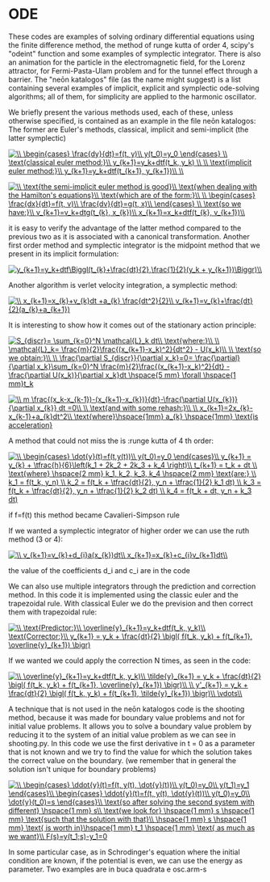 # ODE
These codes are examples of solving ordinary differential equations using the finite difference method, the method of runge kutta of order 4, scipy's "odeint" function and some examples of symplectic integrator.
There is also an animation for the particle in the electromagnetic field, for the Lorenz attractor, for Fermi-Pasta-Ulam problem and for the tunnel effect through a barrier.
The "neōn katalogos" file (as the name might suggest) is a list containing several examples of implicit, explicit and symplectic ode-solving algorithms; all of them, for simplicity are applied to the harmonic oscillator.

We briefly present the various methods used, each of these, unless otherwise specified, is contained as an example in the file neōn katalogos: 
The former are Euler's methods, classical, implicit and semi-implicit (the latter symplectic)


<a href="https://www.codecogs.com/eqnedit.php?latex=\\&space;\begin{cases}&space;\frac{dy}{dt}=f(t,&space;y)\\&space;y(t_0)=y_0&space;\end{cases}&space;\\&space;\text{classical&space;euler&space;method:}\\&space;y_{k&plus;1}=y_k&plus;dtf(t_k,&space;y_k)&space;\\&space;\\&space;\text{implicit&space;euler&space;method:}\\&space;y_{k&plus;1}=y_k&plus;dtf(t_{k&plus;1},&space;y_{k&plus;1})\\&space;\\" target="_blank"><img src="https://latex.codecogs.com/gif.latex?\\&space;\begin{cases}&space;\frac{dy}{dt}=f(t,&space;y)\\&space;y(t_0)=y_0&space;\end{cases}&space;\\&space;\text{classical&space;euler&space;method:}\\&space;y_{k&plus;1}=y_k&plus;dtf(t_k,&space;y_k)&space;\\&space;\\&space;\text{implicit&space;euler&space;method:}\\&space;y_{k&plus;1}=y_k&plus;dtf(t_{k&plus;1},&space;y_{k&plus;1})\\&space;\\" title="\\ \begin{cases} \frac{dy}{dt}=f(t, y)\\ y(t_0)=y_0 \end{cases} \\ \text{classical euler method:}\\ y_{k+1}=y_k+dtf(t_k, y_k) \\ \\ \text{implicit euler method:}\\ y_{k+1}=y_k+dtf(t_{k+1}, y_{k+1})\\ \\" /></a>



<a href="https://www.codecogs.com/eqnedit.php?latex=\\&space;\text{the&space;semi-implicit&space;euler&space;method&space;is&space;good}\\&space;\text{when&space;dealing&space;with&space;the&space;Hamilton's&space;equations}\\&space;\text{which&space;are&space;of&space;the&space;form:}\\&space;\\&space;\begin{cases}&space;\frac{dx}{dt}=f(t,&space;v)\\&space;\frac{dv}{dt}=g(t,&space;x)\\&space;\end{cases}&space;\\&space;\text{so&space;we&space;have:}\\&space;v_{k&plus;1}=v_k&plus;dtg(t_{k},&space;x_{k})\\&space;x_{k&plus;1}=x_k&plus;dtf(t_{k},&space;v_{k&plus;1})\\" target="_blank"><img src="https://latex.codecogs.com/gif.latex?\\&space;\text{the&space;semi-implicit&space;euler&space;method&space;is&space;good}\\&space;\text{when&space;dealing&space;with&space;the&space;Hamilton's&space;equations}\\&space;\text{which&space;are&space;of&space;the&space;form:}\\&space;\\&space;\begin{cases}&space;\frac{dx}{dt}=f(t,&space;v)\\&space;\frac{dv}{dt}=g(t,&space;x)\\&space;\end{cases}&space;\\&space;\text{so&space;we&space;have:}\\&space;v_{k&plus;1}=v_k&plus;dtg(t_{k},&space;x_{k})\\&space;x_{k&plus;1}=x_k&plus;dtf(t_{k},&space;v_{k&plus;1})\\" title="\\ \text{the semi-implicit euler method is good}\\ \text{when dealing with the Hamilton's equations}\\ \text{which are of the form:}\\ \\ \begin{cases} \frac{dx}{dt}=f(t, v)\\ \frac{dv}{dt}=g(t, x)\\ \end{cases} \\ \text{so we have:}\\ v_{k+1}=v_k+dtg(t_{k}, x_{k})\\ x_{k+1}=x_k+dtf(t_{k}, v_{k+1})\\" /></a>


it is easy to verify the advantage of the latter method compared to the previous two as it is associated with a canonical transformation.
Another first order method and symplectic integrator is the midpoint method that we present in its implicit formulation:

<a href="https://www.codecogs.com/eqnedit.php?latex=y_{k&plus;1}=y_k&plus;dtf\Biggl(t_{k}&plus;\frac{dt}{2},\frac{1}{2}(y_k&space;&plus;&space;y_{k&plus;1})\Biggr)\\" target="_blank"><img src="https://latex.codecogs.com/gif.latex?y_{k&plus;1}=y_k&plus;dtf\Biggl(t_{k}&plus;\frac{dt}{2},\frac{1}{2}(y_k&space;&plus;&space;y_{k&plus;1})\Biggr)\\" title="y_{k+1}=y_k+dtf\Biggl(t_{k}+\frac{dt}{2},\frac{1}{2}(y_k + y_{k+1})\Biggr)\\" /></a>


Another algorithm is verlet velocity integration, a symplectic method:

<a href="https://www.codecogs.com/eqnedit.php?latex=\\&space;x_{k&plus;1}=x_{k}&plus;v_{k}dt&space;&plus;a_{k}&space;\frac{dt^2}{2}\\&space;v_{k&plus;1}=v_{k}&plus;\frac{dt}{2}(a_{k}&plus;a_{k&plus;1})" target="_blank"><img src="https://latex.codecogs.com/gif.latex?\\&space;x_{k&plus;1}=x_{k}&plus;v_{k}dt&space;&plus;a_{k}&space;\frac{dt^2}{2}\\&space;v_{k&plus;1}=v_{k}&plus;\frac{dt}{2}(a_{k}&plus;a_{k&plus;1})" title="\\ x_{k+1}=x_{k}+v_{k}dt +a_{k} \frac{dt^2}{2}\\ v_{k+1}=v_{k}+\frac{dt}{2}(a_{k}+a_{k+1})" /></a>


It is interesting to show how it comes out of the stationary action principle:

<a href="https://www.codecogs.com/eqnedit.php?latex=S_{discr}=&space;\sum_{k=0}^N&space;\mathcal{L}_k&space;dt\\&space;\text{where:}\\&space;\\&space;\mathcal{L}_k=&space;\frac{m}{2}\frac{(x_{k&plus;1}-x_k)^2}{dt^2}&space;-&space;U(x_k)\\&space;\\&space;\text{so&space;we&space;obtain:}\\&space;\\&space;\frac{\partial&space;S_{discr}}{\partial&space;x_k}=0=&space;\frac{\partial}{\partial&space;x_k}\sum_{k=0}^N&space;\frac{m}{2}\frac{(x_{k&plus;1}-x_k)^2}{dt}&space;-&space;\frac{\partial&space;U(x_k)}{\partial&space;x_k}dt&space;\hspace{5&space;mm}&space;\forall&space;\hspace{1&space;mm}t_k" target="_blank"><img src="https://latex.codecogs.com/gif.latex?S_{discr}=&space;\sum_{k=0}^N&space;\mathcal{L}_k&space;dt\\&space;\text{where:}\\&space;\\&space;\mathcal{L}_k=&space;\frac{m}{2}\frac{(x_{k&plus;1}-x_k)^2}{dt^2}&space;-&space;U(x_k)\\&space;\\&space;\text{so&space;we&space;obtain:}\\&space;\\&space;\frac{\partial&space;S_{discr}}{\partial&space;x_k}=0=&space;\frac{\partial}{\partial&space;x_k}\sum_{k=0}^N&space;\frac{m}{2}\frac{(x_{k&plus;1}-x_k)^2}{dt}&space;-&space;\frac{\partial&space;U(x_k)}{\partial&space;x_k}dt&space;\hspace{5&space;mm}&space;\forall&space;\hspace{1&space;mm}t_k" title="S_{discr}= \sum_{k=0}^N \mathcal{L}_k dt\\ \text{where:}\\ \\ \mathcal{L}_k= \frac{m}{2}\frac{(x_{k+1}-x_k)^2}{dt^2} - U(x_k)\\ \\ \text{so we obtain:}\\ \\ \frac{\partial S_{discr}}{\partial x_k}=0= \frac{\partial}{\partial x_k}\sum_{k=0}^N \frac{m}{2}\frac{(x_{k+1}-x_k)^2}{dt} - \frac{\partial U(x_k)}{\partial x_k}dt \hspace{5 mm} \forall \hspace{1 mm}t_k" /></a>


<a href="https://www.codecogs.com/eqnedit.php?latex=\\&space;m&space;\frac{(x_k-x_{k-1})-(x_{k&plus;1}-x_{k})}{dt}-\frac{\partial&space;U(x_{k})}{\partial&space;x_{k}}&space;dt&space;=0\\&space;\\&space;\text{and&space;with&space;some&space;rehash:}\\&space;\\&space;x_{k&plus;1}=2x_{k}-x_{k-1}&plus;a_{k}dt^2\\&space;\text{where}\hspace{1mm}&space;a_{k}&space;\hspace{1mm}&space;\text{is&space;acceleration}" target="_blank"><img src="https://latex.codecogs.com/gif.latex?\\&space;m&space;\frac{(x_k-x_{k-1})-(x_{k&plus;1}-x_{k})}{dt}-\frac{\partial&space;U(x_{k})}{\partial&space;x_{k}}&space;dt&space;=0\\&space;\\&space;\text{and&space;with&space;some&space;rehash:}\\&space;\\&space;x_{k&plus;1}=2x_{k}-x_{k-1}&plus;a_{k}dt^2\\&space;\text{where}\hspace{1mm}&space;a_{k}&space;\hspace{1mm}&space;\text{is&space;acceleration}" title="\\ m \frac{(x_k-x_{k-1})-(x_{k+1}-x_{k})}{dt}-\frac{\partial U(x_{k})}{\partial x_{k}} dt =0\\ \\ \text{and with some rehash:}\\ \\ x_{k+1}=2x_{k}-x_{k-1}+a_{k}dt^2\\ \text{where}\hspace{1mm} a_{k} \hspace{1mm} \text{is acceleration}" /></a>



A method that could not miss the is :runge kutta of 4 th order:


<a href="https://www.codecogs.com/eqnedit.php?latex=\\&space;\begin{cases}&space;\dot{y}(t)=f(t,y(t))\\&space;y(t_0)=y_0&space;\end{cases}\\&space;y_{k&plus;1}&space;=&space;y_{k}&space;&plus;&space;\tfrac{h}{6}\left(k_1&space;&plus;&space;2k_2&space;&plus;&space;2k_3&space;&plus;&space;k_4&space;\right)\\&space;t_{k&plus;1}&space;=&space;t_k&space;&plus;&space;dt&space;\\&space;\text{where}&space;\hspace{2&space;mm}&space;k_1,&space;k_2,&space;k_3,&space;k_4&space;\hspace{2&space;mm}&space;\text{are:}&space;\\&space;k_1&space;=&space;f(t_k,&space;y_n)&space;\\&space;k_2&space;=&space;f(t_k&space;&plus;&space;\tfrac{dt}{2},&space;y_n&space;&plus;&space;\tfrac{1}{2}&space;k_1&space;dt)&space;\\&space;k_3&space;=&space;f(t_k&space;&plus;&space;\tfrac{dt}{2},&space;y_n&space;&plus;&space;\tfrac{1}{2}&space;k_2&space;dt)&space;\\&space;k_4&space;=&space;f(t_k&space;&plus;&space;dt,&space;y_n&space;&plus;&space;k_3&space;dt)" target="_blank"><img src="https://latex.codecogs.com/gif.latex?\\&space;\begin{cases}&space;\dot{y}(t)=f(t,y(t))\\&space;y(t_0)=y_0&space;\end{cases}\\&space;y_{k&plus;1}&space;=&space;y_{k}&space;&plus;&space;\tfrac{h}{6}\left(k_1&space;&plus;&space;2k_2&space;&plus;&space;2k_3&space;&plus;&space;k_4&space;\right)\\&space;t_{k&plus;1}&space;=&space;t_k&space;&plus;&space;dt&space;\\&space;\text{where}&space;\hspace{2&space;mm}&space;k_1,&space;k_2,&space;k_3,&space;k_4&space;\hspace{2&space;mm}&space;\text{are:}&space;\\&space;k_1&space;=&space;f(t_k,&space;y_n)&space;\\&space;k_2&space;=&space;f(t_k&space;&plus;&space;\tfrac{dt}{2},&space;y_n&space;&plus;&space;\tfrac{1}{2}&space;k_1&space;dt)&space;\\&space;k_3&space;=&space;f(t_k&space;&plus;&space;\tfrac{dt}{2},&space;y_n&space;&plus;&space;\tfrac{1}{2}&space;k_2&space;dt)&space;\\&space;k_4&space;=&space;f(t_k&space;&plus;&space;dt,&space;y_n&space;&plus;&space;k_3&space;dt)" title="\\ \begin{cases} \dot{y}(t)=f(t,y(t))\\ y(t_0)=y_0 \end{cases}\\ y_{k+1} = y_{k} + \tfrac{h}{6}\left(k_1 + 2k_2 + 2k_3 + k_4 \right)\\ t_{k+1} = t_k + dt \\ \text{where} \hspace{2 mm} k_1, k_2, k_3, k_4 \hspace{2 mm} \text{are:} \\ k_1 = f(t_k, y_n) \\ k_2 = f(t_k + \tfrac{dt}{2}, y_n + \tfrac{1}{2} k_1 dt) \\ k_3 = f(t_k + \tfrac{dt}{2}, y_n + \tfrac{1}{2} k_2 dt) \\ k_4 = f(t_k + dt, y_n + k_3 dt)" /></a>

if f=f(t) this method became Cavalieri-Simpson rule


If we wanted a symplectic integrator of higher order we can use the ruth method (3 or 4):

<a href="https://www.codecogs.com/eqnedit.php?latex=\\&space;v_{k&plus;1}=v_{k}&plus;d_{i}a(x_{k})dt\\&space;x_{k&plus;1}=x_{k}&plus;c_{i}v_{k&plus;1}dt\\" target="_blank"><img src="https://latex.codecogs.com/gif.latex?\\&space;v_{k&plus;1}=v_{k}&plus;d_{i}a(x_{k})dt\\&space;x_{k&plus;1}=x_{k}&plus;c_{i}v_{k&plus;1}dt\\" title="\\ v_{k+1}=v_{k}+d_{i}a(x_{k})dt\\ x_{k+1}=x_{k}+c_{i}v_{k+1}dt\\" /></a>


the value of the coefficients d_i and c_i are in the code



We can also use multiple integrators through  the prediction and correction method.
In this code it is implemented using the classic euler and the trapezoidal rule.
With classical Euler we do the prevision and then correct them with trapezoidal rule:


<a href="https://www.codecogs.com/eqnedit.php?latex=\\&space;\text{Predictor:}\\&space;\overline{y}_{k&plus;1}=y_k&plus;dtf(t_k,&space;y_k)\\&space;\text{Corrector:}\\&space;y_{k&plus;1}&space;=&space;y_k&space;&plus;&space;\frac{dt}{2}&space;\bigl(&space;f(t_k,&space;y_k)&space;&plus;&space;f(t_{k&plus;1},&space;\overline{y}_{k&plus;1})&space;\bigr)" target="_blank"><img src="https://latex.codecogs.com/gif.latex?\\&space;\text{Predictor:}\\&space;\overline{y}_{k&plus;1}=y_k&plus;dtf(t_k,&space;y_k)\\&space;\text{Corrector:}\\&space;y_{k&plus;1}&space;=&space;y_k&space;&plus;&space;\frac{dt}{2}&space;\bigl(&space;f(t_k,&space;y_k)&space;&plus;&space;f(t_{k&plus;1},&space;\overline{y}_{k&plus;1})&space;\bigr)" title="\\ \text{Predictor:}\\ \overline{y}_{k+1}=y_k+dtf(t_k, y_k)\\ \text{Corrector:}\\ y_{k+1} = y_k + \frac{dt}{2} \bigl( f(t_k, y_k) + f(t_{k+1}, \overline{y}_{k+1}) \bigr)" /></a>


If we wanted we could apply the correction N times, as seen in the code:

<a href="https://www.codecogs.com/eqnedit.php?latex=\\&space;\overline{y}_{k&plus;1}=y_k&plus;dtf(t_k,&space;y_k)\\&space;\tilde{y}_{k&plus;1}&space;=&space;y_k&space;&plus;&space;\frac{dt}{2}&space;\bigl(&space;f(t_k,&space;y_k)&space;&plus;&space;f(t_{k&plus;1},&space;\overline{y}_{k&plus;1})&space;\bigr)\\&space;\\&space;y'_{k&plus;1}&space;=&space;y_k&space;&plus;&space;\frac{dt}{2}&space;\bigl(&space;f(t_k,&space;y_k)&space;&plus;&space;f(t_{k&plus;1},&space;\tilde{y}_{k&plus;1})&space;\bigr)\\&space;\vdots\\" target="_blank"><img src="https://latex.codecogs.com/gif.latex?\\&space;\overline{y}_{k&plus;1}=y_k&plus;dtf(t_k,&space;y_k)\\&space;\tilde{y}_{k&plus;1}&space;=&space;y_k&space;&plus;&space;\frac{dt}{2}&space;\bigl(&space;f(t_k,&space;y_k)&space;&plus;&space;f(t_{k&plus;1},&space;\overline{y}_{k&plus;1})&space;\bigr)\\&space;\\&space;y'_{k&plus;1}&space;=&space;y_k&space;&plus;&space;\frac{dt}{2}&space;\bigl(&space;f(t_k,&space;y_k)&space;&plus;&space;f(t_{k&plus;1},&space;\tilde{y}_{k&plus;1})&space;\bigr)\\&space;\vdots\\" title="\\ \overline{y}_{k+1}=y_k+dtf(t_k, y_k)\\ \tilde{y}_{k+1} = y_k + \frac{dt}{2} \bigl( f(t_k, y_k) + f(t_{k+1}, \overline{y}_{k+1}) \bigr)\\ \\ y'_{k+1} = y_k + \frac{dt}{2} \bigl( f(t_k, y_k) + f(t_{k+1}, \tilde{y}_{k+1}) \bigr)\\ \vdots\\" /></a>


A technique that is not used in the neōn katalogos code is the shooting method, because it was made for  boundary value problems and not for initial value problems.
It allows you to solve a boundary value problem by reducing it to the system of an initial value problem as we can see in shooting.py.
In this code we use the first derivative in t = 0  as a parameter that is not known and we try to find the value for which the solution takes the correct value on the boundary.
(we remember that in general the solution isn't unique for boundary problems)


<a href="https://www.codecogs.com/eqnedit.php?latex=\\&space;\begin{cases}&space;\ddot{y}(t)=f(t,&space;y(t),&space;\dot{y}(t))\\&space;y(t_0)=y_0\\&space;y(t_1)=y_1&space;\end{cases}\\&space;\begin{cases}&space;\ddot{y}(t)=f(t,&space;y(t),&space;\dot{y}(t))\\&space;y(t_0)=y_0\\&space;\dot{y}(t_0)=s&space;\end{cases}\\&space;\text{so&space;after&space;solving&space;the&space;second&space;system&space;with&space;different}&space;\hspace{1&space;mm}&space;s\\&space;\text{we&space;look&space;for}&space;\hspace{1&space;mm}&space;s&space;\hspace{1&space;mm}&space;\text{such&space;that&space;the&space;solution&space;with&space;that}\\&space;\hspace{1&space;mm}&space;s&space;\hspace{1&space;mm}&space;\text{&space;is&space;worth&space;in}\hspace{1&space;mm}&space;t_1&space;\hspace{1&space;mm}&space;\text{&space;as&space;much&space;as&space;we&space;want}\\&space;F(s)=y(t_1;s)-y_1=0" target="_blank"><img src="https://latex.codecogs.com/gif.latex?\\&space;\begin{cases}&space;\ddot{y}(t)=f(t,&space;y(t),&space;\dot{y}(t))\\&space;y(t_0)=y_0\\&space;y(t_1)=y_1&space;\end{cases}\\&space;\begin{cases}&space;\ddot{y}(t)=f(t,&space;y(t),&space;\dot{y}(t))\\&space;y(t_0)=y_0\\&space;\dot{y}(t_0)=s&space;\end{cases}\\&space;\text{so&space;after&space;solving&space;the&space;second&space;system&space;with&space;different}&space;\hspace{1&space;mm}&space;s\\&space;\text{we&space;look&space;for}&space;\hspace{1&space;mm}&space;s&space;\hspace{1&space;mm}&space;\text{such&space;that&space;the&space;solution&space;with&space;that}\\&space;\hspace{1&space;mm}&space;s&space;\hspace{1&space;mm}&space;\text{&space;is&space;worth&space;in}\hspace{1&space;mm}&space;t_1&space;\hspace{1&space;mm}&space;\text{&space;as&space;much&space;as&space;we&space;want}\\&space;F(s)=y(t_1;s)-y_1=0" title="\\ \begin{cases} \ddot{y}(t)=f(t, y(t), \dot{y}(t))\\ y(t_0)=y_0\\ y(t_1)=y_1 \end{cases}\\ \begin{cases} \ddot{y}(t)=f(t, y(t), \dot{y}(t))\\ y(t_0)=y_0\\ \dot{y}(t_0)=s \end{cases}\\ \text{so after solving the second system with different} \hspace{1 mm} s\\ \text{we look for} \hspace{1 mm} s \hspace{1 mm} \text{such that the solution with that}\\ \hspace{1 mm} s \hspace{1 mm} \text{ is worth in}\hspace{1 mm} t_1 \hspace{1 mm} \text{ as much as we want}\\ F(s)=y(t_1;s)-y_1=0" /></a>


In some particular case, as in Schrodinger's equation where the initial condition are known, if the potential is even, we can use the energy as parameter.
Two examples are in buca quadrata e osc.arm-s

